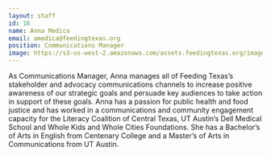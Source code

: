 ```yaml
---
layout: staff
id: 16
name: Anna Medica
email: amedica@feedingtexas.org
position: Communications Manager
image: https://s3-us-west-2.amazonaws.com/assets.feedingtexas.org/images/staff/anna-medica.JPG
---
```

As Communications Manager, Anna manages all of Feeding Texas’s stakeholder and advocacy communications channels to increase positive awareness of our strategic goals and persuade key audiences to take action in support of these goals. Anna has a passion for public health and food justice and has worked in a communications and community engagement capacity for the Literacy Coalition of Central Texas, UT Austin’s Dell Medical School and Whole Kids and Whole Cities Foundations. She has a Bachelor’s of Arts in English from Centenary College and a Master’s of Arts in Communications from UT Austin.
